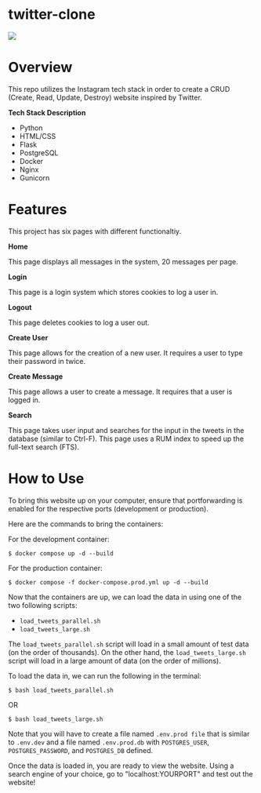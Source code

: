 # twitter-clone
[![](https://github.com/trandannyy/twitter-clone/actions/workflows/main.yml/badge.svg)](https://github.com/trandannyy/twitter-clone/actions/workflows/main.yml)

# Overview

This repo utilizes the Instagram tech stack in order to create a CRUD (Create, Read, Update, Destroy) website inspired by  Twitter. 

**Tech Stack Description**

- Python
- HTML/CSS
- Flask
- PostgreSQL
- Docker
- Nginx
- Gunicorn

# Features

This project has six pages with different functionaltiy.

**Home**

This page displays all messages in the system, 20 messages per page.

**Login**

This page is a login system which stores cookies to log a user in.

**Logout**

This page deletes cookies to log a user out.

**Create User**

This page allows for the creation of a new user. It requires a user to type their password in twice.

**Create Message**

This page allows a user to create a message. It requires that a user is logged in.

**Search**

This page takes user input and searches for the input in the tweets in the database (similar to Ctrl-F). This page uses a RUM index to speed up the full-text search (FTS).

# How to Use

To bring this website up on your computer, ensure that portforwarding is enabled for the respective ports (development or production).

Here are the commands to bring the containers:

For the development container:

```
$ docker compose up -d --build
```

For the production container:

```
$ docker compose -f docker-compose.prod.yml up -d --build
```

Now that the containers are up, we can load the data in using one of the two following scripts:

- `load_tweets_parallel.sh`
- `load_tweets_large.sh`

The `load_tweets_parallel.sh` script will load in a small amount of test data (on the order of thousands). On the other hand, the `load_tweets_large.sh` script will load in a large amount of data (on the order of millions).

To load the data in, we can run the following in the terminal:

```
$ bash load_tweets_parallel.sh
```

OR

```
$ bash load_tweets_large.sh
```

Note that you will have to create a file named `.env.prod file` that is similar to `.env.dev` and a file named `.env.prod.db` with `POSTGRES_USER`, `POSTGRES_PASSWORD`, and `POSTGRES_DB` defined.

Once the data is loaded in, you are ready to view the website. Using a search engine of your choice, go to "localhost:YOURPORT" and test out the website!
